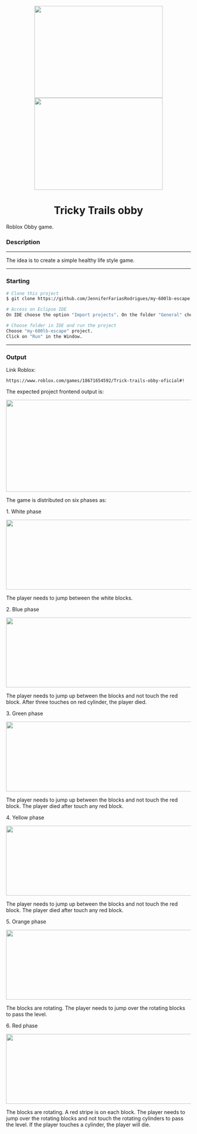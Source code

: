 <p align="center">
 <img src="https://hermes.dio.me/articles/cover/9449651b-e61d-4e4a-8460-4a5063e77afb.jpg" height="250" width="350">  
 <img src="https://www.infoworld.com/wp-content/uploads/2024/06/shutterstock_1361674454-100939444-orig.jpg?resize=1536%2C1025&quality=50&strip=all" height="250" width="350 </p>
  <h1 align="center"></h1>
 <h1 align="center">Tricky Trails obby</h1>
<p align="center">
</p>
Roblox Obby game.


### Description 
---
The idea is to create a simple healthy life style game.

---

### Starting
```bash
# Clone this project
$ git clone https://github.com/JenniferFariasRodrigues/my-600lb-escape.git

# Access on Eclipse IDE
On IDE choose the option "Import projects". On the folder "General" choose "Existing Projects into workspace" and choose  tricky-trails-obby folder.

# Choose folder in IDE and run the project
Choose "my-600lb-escape" project.
Click on "Run" in the Window.

```

---
### Output

Link Roblox:
```
https://www.roblox.com/games/18671654592/Trick-trails-obby-oficial#!
```



 The expected project frontend output is:
<p align="center">
 <img src="" height="250" width="550"> 
</p>

The game is distributed on six phases as:
 
<p>
1. White phase
</p>

<p align="center">
 <img src="" height="190" width="800"> 
</p>

The player needs to jump between the white blocks.


<p>
2. Blue phase
</p>

<p align="center">
 <img src="https://github.com/JenniferFariasRodrigues/tricky-trails-obby/blob/feature/gameplay-engine/images/blue_phase.jpeg" height="190" width="800"> 
</p>


The player needs to jump up between the blocks and not touch the red block. After three touches on red cylinder, the player died.


<p>
3. Green phase
</p>

<p align="center">
 <img src="" height="190" width="800"> 
</p>


The player needs to jump up between the blocks and not touch the red block. The player died after touch any red block.


<p>
4. Yellow phase
</p>

<p align="center">
 <img src="" height="190" width="800"> 
</p>


The player needs to jump up between the blocks and not touch the red block. The player died after touch any red block.


<p>
5. Orange phase
</p>

<p align="center">
 <img src="" height="190" width="800"> 
</p>


The blocks are rotating. The player needs to jump over the rotating blocks to pass the level.

 <p>
6. Red phase
</p>

<p align="center">
 <img src="https://github.com/JenniferFariasRodrigues/tricky-trails-obby/blob/feature/gameplay-engine/images/red_phase_oficial.jpeg" height="190" width="800"> 
</p>


The blocks are rotating. A red stripe is on each block. The player needs to jump over the rotating blocks and not touch the rotating cylinders to pass the level. If the player touches a cylinder, the player will die.

